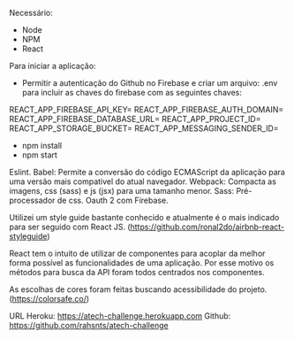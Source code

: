 Necessário:

- Node
- NPM 
- React

Para iniciar a aplicação:

- Permitir a autenticação do Github no Firebase e criar um arquivo: .env para incluir as chaves do firebase com as seguintes chaves: 

REACT_APP_FIREBASE_API_KEY=
REACT_APP_FIREBASE_AUTH_DOMAIN=
REACT_APP_FIREBASE_DATABASE_URL=
REACT_APP_PROJECT_ID=
REACT_APP_STORAGE_BUCKET=
REACT_APP_MESSAGING_SENDER_ID=

- npm install
- npm start 

Eslint.
Babel: Permite a conversão do código ECMAScript da aplicação para uma versão mais compatível do atual navegador.
Webpack: Compacta as imagens, css (sass) e js (jsx) para uma tamanho menor.
Sass: Pré-processador de css.
Oauth 2 com Firebase.

Utilizei um style guide bastante conhecido e atualmente é o mais indicado para ser seguido com React JS. (https://github.com/ronal2do/airbnb-react-styleguide)

React tem o intuito de utilizar de componentes para acoplar da melhor forma possível as funcionalidades de uma aplicação. Por esse motivo os métodos para busca da API foram todos centrados nos componentes. 

As escolhas de cores foram feitas buscando acessibilidade do projeto. (https://colorsafe.co/)

URL Heroku: https://atech-challenge.herokuapp.com
Github: https://github.com/rahsnts/atech-challenge
